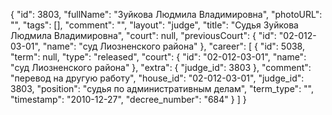 {
    "id": 3803,
    "fullName": "Зуйкова Людмила Владимировна",
    "photoURL": "",
    "tags": [],
    "comment": "",
    "layout": "judge",
    "title": "Судья Зуйкова Людмила Владимировна",
    "court": null,
    "previousCourt": {
        "id": "02-012-03-01",
        "name": "суд Лиозненского района"
    },
    "career": [
        {
            "id": 5038,
            "term": null,
            "type": "released",
            "court": {
                "id": "02-012-03-01",
                "name": "суд Лиозненского района"
            },
            "extra": {
                "judge_id": 3803
            },
            "comment": "перевод на другую работу",
            "house_id": "02-012-03-01",
            "judge_id": 3803,
            "position": "судья по административным делам",
            "term_type": "",
            "timestamp": "2010-12-27",
            "decree_number": "684"
        }
    ]
}